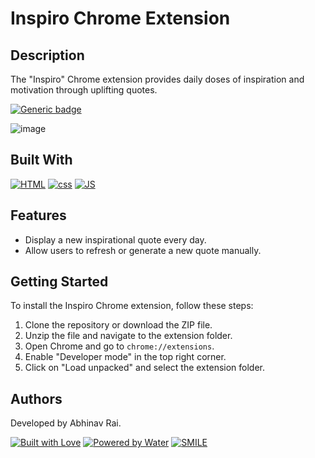 # Inspiro Chrome Extension

## Description

The "Inspiro" Chrome extension provides daily doses of inspiration and motivation through uplifting quotes.

[![Generic badge](https://img.shields.io/badge/chrome-extension-blue.svg)](https://github.com/ultimate-disturbing-element/Inspiro)

![image](https://github.com/ultimate-disturbing-element/Inspiro/assets/42346859/a243aaea-0d50-42f9-9db1-f97a18bec34e)


## Built With

[![HTML](https://forthebadge.com/images/badges/uses-html.svg)](https://github.com/ultimate-disturbing-element/Inspiro) [![css](https://forthebadge.com/images/badges/uses-css.svg)](https://github.com/ultimate-disturbing-element/Inspiro) [![JS](https://forthebadge.com/images/badges/uses-js.svg)](https://github.com/ultimate-disturbing-element/Inspiro)

## Features

- Display a new inspirational quote every day.
- Allow users to refresh or generate a new quote manually.
<!-- - Provide options to share quotes on social media platforms. -->

## Getting Started

To install the Inspiro Chrome extension, follow these steps:

1. Clone the repository or download the ZIP file.
2. Unzip the file and navigate to the extension folder.
3. Open Chrome and go to `chrome://extensions`.
4. Enable "Developer mode" in the top right corner.
5. Click on "Load unpacked" and select the extension folder.

## Authors

Developed by Abhinav Rai.

[![Built with Love](https://forthebadge.com/images/badges/built-with-love.svg)](https://github.com/ultimate-disturbing-element) [![Powered by Water](https://forthebadge.com/images/badges/powered-by-water.svg)](https://github.com/ultimate-disturbing-element) [![SMILE](https://forthebadge.com/images/badges/makes-people-smile.svg)](https://github.com/ultimate-disturbing-element)
